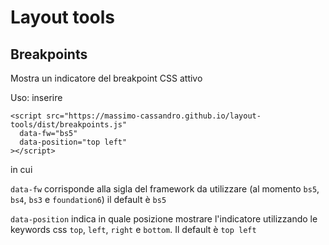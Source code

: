 # Layout tools

## Breakpoints 

Mostra un indicatore del breakpoint CSS attivo

Uso: inserire

```
<script src="https://massimo-cassandro.github.io/layout-tools/dist/breakpoints.js"
  data-fw="bs5"
  data-position="top left"
></script>
```

in cui

`data-fw` corrisponde alla sigla del framework da utilizzare (al momento `bs5`, `bs4`, `bs3` e `foundation6`)
il default è `bs5`

`data-position` indica in quale posizione mostrare l'indicatore utilizzando le
keywords css `top`, `left`, `right` e `bottom`. Il default è `top left`
